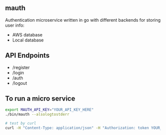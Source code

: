 ## mauth

Authentication microservice written in go with different backends for storing user info:

* AWS database 
* Local database

## API Endpoints

* /register
* /login
* /auth
* /logout

## To run a micro service

```bash
export MAUTH_API_KEY="YOUR_API_KEY_HERE" 
./bin/mauth --alsologtostderr
```


```bash
# test by curl
curl -H "Content-Type: application/json" -H "Authorization: token YOUR_API_KEY_HERE" http://localhost:55555/login
```